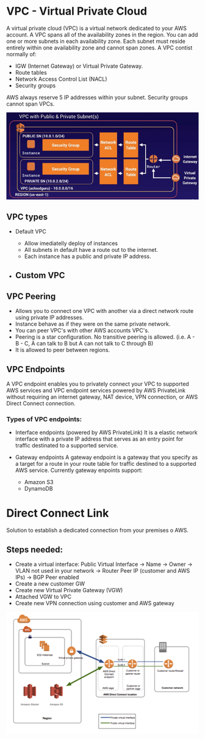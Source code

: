 # VPC - Virtual Private Cloud

A virtual private cloud (VPC) is a virtual network dedicated to your AWS account. 
A VPC spans all of the availability zones in the region. You can add one or more subnets in each availability zone.
Each subnet must reside entirely within one availability zone and cannot span zones.
A VPC contist normally of:
- IGW (Internet Gateway) or Virtual Private Gateway.
- Route tables
- Network Access Control List (NACL)
- Security groups

AWS always reserve 5 IP addresses within your subnet.
Security groups cannot span VPCs.

![VPC Basics ](../images/vpc.png)


## VPC types

- Default VPC
    - Allow imediatelly deploy of instances
    - All subnets in default have a route out to the internet.
    - Each instance has a public and private IP address.

- Custom VPC
    - 


## VPC Peering
- Allows you to connect one VPC with another via a direct network route using private IP addresses.
- Instance behave as if they were on the same private network.
- You can peer VPC's with other AWS accounts VPC's.
- Peering is a star configuration. No transitive peering is allowed. (i.e. A - B - C, A can talk to B but A can not talk to C through B)
- It is allowed to peer between regions.


## VPC Endpoints

A VPC endpoint enables you to privately connect your VPC to supported AWS services and VPC endpoint services powered by AWS PrivateLink without requiring an internet gateway, NAT device, VPN connection, or AWS Direct Connect connection.

### Types of VPC endpoints:
- Interface endpoints (powered by AWS PrivateLink)
It is a elastic network interface with a private IP address that serves as an entry point for traffic destinated to a supported service. 

- Gateway endpoints
A gateway endpoint is a gateway that you specify as a target for a route in your route table for traffic destined to a supported AWS service.
Currently gateway enpoints support:
    - Amazon S3
    - DynamoDB


# Direct Connect Link
Solution to establish a dedicated connection from your premises o AWS.

## Steps needed:
- Create a virtual interface: Public Virtual Interface -> Name -> Owner -> VLAN not used in your network -> Router Peer IP (customer and AWS IPs) -> BGP Peer enabled
- Create a new customer GW
- Create new Virtual Private Gateway (VGW)
- Attached VGW to VPC
- Create new VPN connection using customer and AWS gateway

![AWS Direct Connect](../images/direct_connect.png)